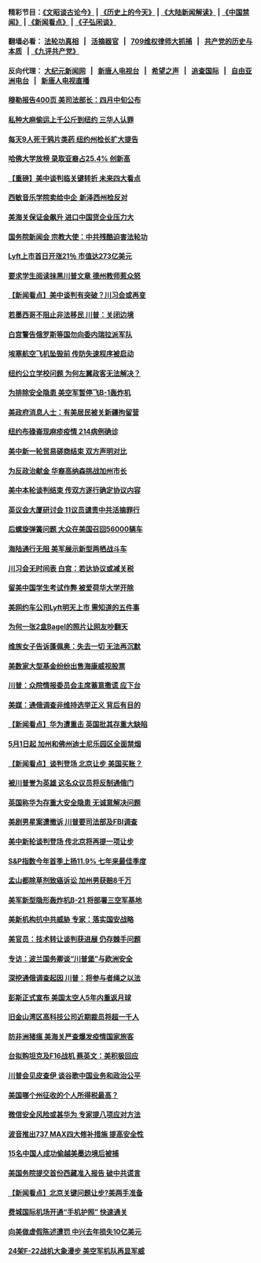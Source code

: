 #### 精彩节目：[《文昭谈古论今》](http://134.209.198.168/wenzhao) | [《历史上的今天》](http://134.209.198.168/today-in-history) | [《大陆新闻解读》](http://134.209.198.168/ntdtv-comedy) | [《中国禁闻》](http://134.209.198.168/ntdtv-news) | [《新闻看点》](http://134.209.198.168/news-insight) | [《子弘闲谈》](http://134.209.198.168/zihongxiantan/) 

  #### 翻墙必看： [法轮功真相](http://134.209.198.168:10000/videos/truth.html) &nbsp;&nbsp;|&nbsp;&nbsp; [活摘器官](http://134.209.198.168:10000/videos/res/Organs/) &nbsp;&nbsp;|&nbsp;&nbsp; [709维权律师大抓捕](http://134.209.198.168:10000/videos/709/) &nbsp;&nbsp;|&nbsp;&nbsp; [共产党的历史与本质](http://134.209.198.168:10000/videos/ccp.html) &nbsp;&nbsp;| [《九评共产党》](http://134.209.198.168:10000/videos/jiuping/) 

#### 反向代理： [大纪元新闻网](http://134.209.198.168:10080/) &nbsp;&nbsp;|&nbsp;&nbsp; [新唐人电视台](http://134.209.198.168:8000/) &nbsp;&nbsp;|&nbsp;&nbsp; [希望之声](http://134.209.198.168:8200/) &nbsp;&nbsp;|&nbsp;&nbsp; [追查国际](http://134.209.198.168:10010/) &nbsp;&nbsp;|&nbsp;&nbsp; [自由亚洲电台](http://134.209.198.168:9800/) &nbsp;&nbsp;|&nbsp;&nbsp; [新唐人电视直播](http://134.209.198.168/) 

#### [穆勒报告400页 美司法部长：四月中旬公布](../pages/nsc412/n11150091.md?t=03300337) 

#### [私种大麻偷运上千公斤到纽约 三华人认罪](../pages/nsc412/n11148686.md?t=03300337) 

#### [每天9人死于鸦片类药 纽约州检长扩大提告](../pages/nsc412/n11148700.md?t=03300337) 

#### [哈佛大学放榜 录取亚裔占25.4% 创新高](../pages/nsc412/n11149841.md?t=03300337) 

#### [【重磅】美中谈判临关键转折 未来四大看点](../pages/nsc412/n11149718.md?t=03300337) 

#### [西敏音乐学院卖给中企 新泽西州检反对](../pages/nsc412/n11149680.md?t=03300337) 

#### [美海关保证金飙升 进口中国货企业压力大](../pages/nsc412/n11149090.md?t=03300337) 

#### [国务院新闻会 宗教大使：中共残酷迫害法轮功](../pages/nsc412/n11149870.md?t=03300337) 

#### [Lyft上市首日开涨21％ 市值达273亿美元](../pages/nsc412/n11149695.md?t=03300337) 

#### [要求学生阅读抹黑川普文章 德州教师惹众怒](../pages/nsc412/n11149736.md?t=03300337) 

#### [【新闻看点】美中谈判有突破？川习会或再变](../pages/nsc412/n11149469.md?t=03300337) 

#### [若墨西哥不阻止非法移民 川普：关闭边境](../pages/nsc412/n11149488.md?t=03300337) 

#### [白宫警告俄罗斯等国勿向委内瑞拉派军队](../pages/nsc412/n11149658.md?t=03300337) 

#### [埃塞航空飞机坠毁前 传防失速程序被启动](../pages/nsc412/n11149281.md?t=03300337) 

#### [纽约公立学校问题 为何左翼政客无法解决？](../pages/nsc412/n11148665.md?t=03300337) 

#### [为排除安全隐患 美空军暂停飞B-1轰炸机](../pages/nsc412/n11149312.md?t=03300337) 

#### [美政府消息人士：有美居民被关新疆拘留营](../pages/nsc412/n11149339.md?t=03300337) 

#### [纽约布碌崙现麻疹疫情 214病例确诊](../pages/nsc412/n11148696.md?t=03300337) 

#### [美中新一轮贸易磋商结束 双方声明对比](../pages/nsc412/n11149183.md?t=03300337) 

#### [为反政治献金 华裔高纳森挑战加州市长](../pages/nsc412/n11147254.md?t=03300337) 

#### [美中本轮谈判结束 传双方逐行确定协议内容](../pages/nsc412/n11148669.md?t=03300337) 

#### [英议会大厦研讨会 11议员谴责中共活摘罪行](../pages/nsc412/n11147307.md?t=03300337) 

#### [后螺旋弹簧问题 大众在美国召回56000辆车](../pages/nsc412/n11148541.md?t=03300337) 

#### [海陆通行无阻 美军展示新型两栖战斗车](../pages/nsc412/n11148536.md?t=03300337) 

#### [川习会无时间表 白宫：若达协议或减关税](../pages/nsc412/n11147333.md?t=03300337) 

#### [留美中国学生考试作弊 被爱荷华大学开除](../pages/nsc412/n11147726.md?t=03300337) 

#### [美网约车公司Lyft明天上市 需知道的五件事](../pages/nsc412/n11147465.md?t=03300337) 

#### [为何一张2盒Bagel的照片让网友吵翻天](../pages/nsc412/n11147104.md?t=03300337) 

#### [维族女子告诉蓬佩奥：失去一切 无法再沉默](../pages/nsc412/n11135743.md?t=03300337) 

#### [美数家大型基金纷纷出售海康威视股票](../pages/nsc412/n11147111.md?t=03300337) 

#### [川普：众院情报委员会主席蓄意撒谎 应下台](../pages/nsc412/n11146907.md?t=03300337) 

#### [美媒：通俄调查非维持选举正义 背后有目的](../pages/nsc412/n11147110.md?t=03300337) 

#### [【新闻看点】华为遭重击 英国批其存重大缺陷](../pages/nsc412/n11146848.md?t=03300337) 

#### [5月1日起 加州和佛州迪士尼乐园区全面禁烟](../pages/nsc412/n11147050.md?t=03300337) 

#### [【新闻看点】谈判登场 北京让步 美国买账？](../pages/nsc412/n11146749.md?t=03300337) 

#### [被川普誉为英雄 这名众议员将反制通俄门](../pages/nsc412/n11146995.md?t=03300337) 

#### [英国称华为存重大安全隐患 无诚意解决问题](../pages/nsc412/n11146736.md?t=03300337) 

#### [美剧男星案遭撤诉 川普要司法部及FBI调查](../pages/nsc412/n11146727.md?t=03300337) 

#### [美中新轮谈判登场 传北京将再提一项让步](../pages/nsc412/n11146711.md?t=03300337) 

#### [S&P指数今年首季上扬11.9% 七年来最佳季度](../pages/nsc412/n11146536.md?t=03300337) 

#### [孟山都除草剂致癌诉讼 加州男获赔8千万](../pages/nsc412/n11146396.md?t=03300337) 

#### [美军新型隐形轰炸机B-21 将部署三空军基地](../pages/nsc412/n11146075.md?t=03300337) 

#### [美新机构抗中共威胁 专家：落实国安战略](../pages/nsc412/n11145499.md?t=03300337) 

#### [美官员：技术转让谈判获进展 仍存棘手问题](../pages/nsc412/n11145018.md?t=03300337) 

#### [专访：波兰国务卿谈“川普堡”与欧洲安全](../pages/nsc412/n11144470.md?t=03300337) 

#### [深挖通俄调查起因 川普：将参与者绳之以法](../pages/nsc412/n11145123.md?t=03300337) 

#### [彭斯正式宣布 美国太空人5年内重返月球](../pages/nsc412/n11145527.md?t=03300337) 

#### [旧金山湾区高科技公司近期裁员将超一千人](../pages/nsc412/n11145316.md?t=03300337) 

#### [防非洲猪瘟 美海关严查爆发疫情国家旅客](../pages/nsc412/n11144861.md?t=03300337) 

#### [台拟购坦克及F16战机 蔡英文：美积极回应](../pages/nsc412/n11144759.md?t=03300337) 

#### [川普会见皮查伊 谈谷歌中国业务和政治公平](../pages/nsc412/n11144739.md?t=03300337) 

#### [美国哪个州征收的个人所得税最高？](../pages/nsc412/n11144480.md?t=03300337) 

#### [微信安全风险或甚华为 专家提八项应对方法](../pages/nsc412/n11144622.md?t=03300337) 

#### [波音推出737 MAX四大修补措施 提高安全性](../pages/nsc412/n11144521.md?t=03300337) 

#### [15名中国人成功偷越美墨边境后被捕](../pages/nsc412/n11144453.md?t=03300337) 

#### [美国务院提交首份西藏准入报告 破中共谎言](../pages/nsc412/n11144207.md?t=03300337) 

#### [【新闻看点】北京关键问题让步?美两手准备](../pages/nsc412/n11144291.md?t=03300337) 

#### [费城国际机场开通“手机护照” 快速通关](../pages/nsc412/n11144283.md?t=03300337) 

#### [向美做虚假陈述遭罚 中兴去年损失10亿美元](../pages/nsc412/n11144356.md?t=03300337) 

#### [24架F-22战机大象漫步 美空军机队再显军威](../pages/nsc412/n11143993.md?t=03300337) 

